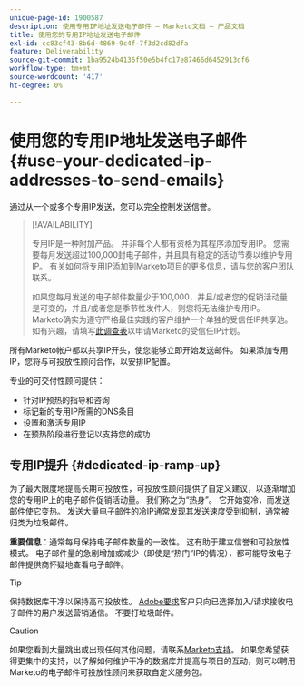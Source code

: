 ```yaml
---
unique-page-id: 1900587
description: 使用专用IP地址发送电子邮件 — Marketo文档 — 产品文档
title: 使用您的专用IP地址发送电子邮件
exl-id: cc83cf43-8b6d-4869-9c4f-7f3d2cd82dfa
feature: Deliverability
source-git-commit: 1ba9524b4136f50e5b4fc17e87466d6452913df6
workflow-type: tm+mt
source-wordcount: '417'
ht-degree: 0%

---
```


# 使用您的专用IP地址发送电子邮件 {#use-your-dedicated-ip-addresses-to-send-emails}

通过从一个或多个专用IP发送，您可以完全控制发送信誉。

>[!AVAILABILITY]
>
>专用IP是一种附加产品。 并非每个人都有资格为其程序添加专用IP。 您需要每月发送超过100,000封电子邮件，并且具有稳定的活动节奏以维护专用IP。 有关如何将专用IP添加到Marketo项目的更多信息，请与您的客户团队联系。
>
>如果您每月发送的电子邮件数量少于100,000，并且/或者您的促销活动量是可变的，并且/或者您是季节性发件人，则您将无法维护专用IP。 Marketo确实为遵守严格最佳实践的客户维护一个单独的受信任IP共享池。 如有兴趣，请填写[此调查表](https://na-sjg.marketo.com/lp/marketoprivacydemo/Trusted-IP-Sending-Range-Program.html)以申请Marketo的受信任IP计划。

所有Marketo帐户都以共享IP开头，使您能够立即开始发送邮件。 如果添加专用IP，您将与可投放性顾问合作，以安排IP配置。

专业的可交付性顾问提供：

* 针对IP预热的指导和咨询
* 标记新的专用IP所需的DNS条目
* 设置和激活专用IP
* 在预热阶段进行登记以支持您的成功

## 专用IP提升 {#dedicated-ip-ramp-up}

为了最大限度地提高长期可投放性，可投放性顾问提供了自定义建议，以逐渐增加您的专用IP上的电子邮件促销活动量。 我们称之为“热身”。 它开始变冷，而发送邮件使它变热。 发送大量电子邮件的冷IP通常发现其发送速度受到抑制，通常被归类为垃圾邮件。

**重要信息**：通常每月保持电子邮件数量的一致性。 这有助于建立信誉和可投放性模式。 电子邮件量的急剧增加或减少（即使是“热门”IP的情况），都可能导致电子邮件提供商怀疑地查看电子邮件。

>[!TIP]
>
>保持数据库干净以保持高可投放性。 [Adobe要求](https://www.adobe.com/legal/terms/aup.html)客户只向已选择加入/请求接收电子邮件的用户发送营销通信。 不要打垃圾邮件。

>[!CAUTION]
>
>如果您看到大量跳出或出现任何其他问题，请联系[Marketo支持](https://nation.marketo.com/t5/Support/ct-p/Support)。 如果您希望获得更集中的支持，以了解如何维护干净的数据库并提高与项目的互动，则可以聘用Marketo的电子邮件可投放性顾问来获取自定义服务包。
